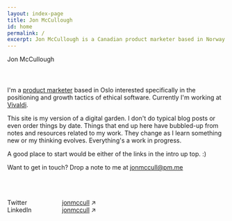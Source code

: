 ```yaml
---
layout: index-page
title: Jon McCullough
id: home
permalink: /
excerpt: Jon McCullough is a Canadian product marketer based in Norway working at Vivaldi Technologies. Welcome to his digital garden. 🌳
---
```


<div class="hero-text">
  <p style="padding-bottom:20px;">Jon McCullough</p>
  <p class="hero-title" style="padding-top: 20px;">I'm a <a class="internal-link" href="/product-marketing/">product marketer</a> based in Oslo interested specifically in the positioning and growth tactics of ethical software. Currently I'm working at <a class="internal-link" href="/vivaldi/">Vivaldi</a>.</p>
  
  <p>This site is my version of a digital garden. I don't do typical blog posts or even order things by date. Things that end up here have bubbled-up from notes and resources related to my work. They change as I learn something new or my thinking evolves. Everything's a work in progress.</p>
  <p>A good place to start would be either of the links in the intro up top. :)</p>
  
  <p>Want to get in touch? Drop a note to me at <a href="mailto:jonmccull@pm.me?subject=Hey there">jonmccull@pm.me</a></p>
</div>

<!-- Social links list -->
  <div class="social-links" style="padding-top: 50px;">
	<div style="position: relative; width: 25%; float: left; display: block;">
	  <p class="grey-text" style="margin: 0;">Twitter</p>
	  <p class="grey-text" style="margin: 0;">LinkedIn</p>
	</div>
	<div style="position: relative; width: 75%; float: left; display: block;">
	  <p style="margin: 0;"><a target="blank" href="https://twitter.com/jonmccull">jonmccull</a> ↗</p>
	  <p style="margin: 0;"><a target="blank" href="https://www.linkedin.com/in/jonmccullough/">jonmccull</a> ↗</p>
	</div>
	</div>
  <!-- .social-links -->
  
  